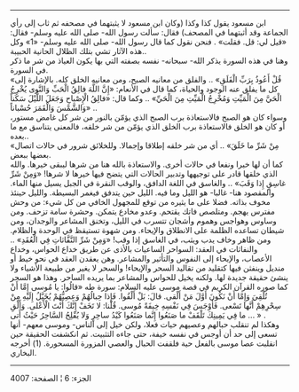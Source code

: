 ------------------------------------------------------------------------

ابن مسعود يقول كذا وكذا (وكان ابن مسعود لا يثبتهما في مصحفه ثم ثاب إلى
رأي الجماعة وقد أثبتهما في المصحف) فقال: سألت رسول الله- صلى الله عليه
وسلم- فقال: «قيل لي: قل. فقلت» . فنحن نقول كما قال رسول الله- صلى الله
عليه وسلم- «1» وكل هذه الآثار تشي بتلك الظلال الحانية الحبيبة..  
وهنا في هذه السورة يذكر الله- سبحانه- نفسه بصفته التي بها يكون العياذ من
شر ما ذكر في السورة.  
«قُلْ أَعُوذُ بِرَبِّ الْفَلَقِ» .. والفلق من معانيه الصبح، ومن معانيه الخلق كله.
بالإشارة إلى كل ما يفلق عنه الوجود والحياة، كما قال في الأنعام: «إِنَّ اللَّهَ
فالِقُ الْحَبِّ وَالنَّوى يُخْرِجُ الْحَيَّ مِنَ الْمَيِّتِ وَمُخْرِجُ الْمَيِّتِ مِنَ الْحَيِّ» .. وكما قال:
«فالِقُ الْإِصْباحِ وَجَعَلَ اللَّيْلَ سَكَناً وَالشَّمْسَ وَالْقَمَرَ حُسْباناً» ..  
وسواء كان هو الصبح فالاستعاذة برب الصبح الذي يؤمّن بالنور من شر كل غامض
مستور، أو كان هو الخلق فالاستعاذة برب الخلق الذي يؤمّن من شر خلقه،
فالمعنى يتناسق مع ما بعده..  
«مِنْ شَرِّ ما خَلَقَ» .. أي من شر خلقه إطلاقا وإجمالا. وللخلائق شرور في حالات
اتصال بعضها ببعض.  
كما أن لها خيرا ونفعا في حالات أخرى. والاستعاذة بالله هنا من شرها ليبقى
خيرها. والله الذي خلقها قادر على توجيهها وتدبير الحالات التي يتضح فيها
خيرها لا شرها! «وَمِنْ شَرِّ غاسِقٍ إِذا وَقَبَ» .. والغاسق في اللغة الدافق، والوقب
النقرة في الجبل يسيل منها الماء. والمقصود هنا- غالبا- هو الليل وما فيه.
الليل حين يتدفق فيغمر البسيطة. والليل حينئذ مخوف بذاته. فضلا على ما
يثيره من توقع للمجهول الخافي من كل شيء: من وحش مفترس يهجم. ومتلصص فاتك
يقتحم. وعدو مخادع يتمكن. وحشرة سامة تزحف. ومن وساوس وهواجس وهموم وأشجان
تتسرب في الليل، وتخنق المشاعر والوجدان، ومن شيطان تساعده الظلمة على
الانطلاق والإيحاء. ومن شهوة تستيقظ في الوحدة والظلام. ومن ظاهر وخاف يدب
ويثب، في الغاسق إذا وقب! «وَمِنْ شَرِّ النَّفَّاثاتِ فِي الْعُقَدِ» .. والنفاثات في
العقد: السواحر الساعيات بالأذى عن طريق خداع الحواس، وخداع الأعصاب،
والإيحاء إلى النفوس والتأثير والمشاعر. وهن يعقدن العقد في نحو خيط أو
منديل وينفثن فيها كتقليد من تقاليد السحر والإيحاء! والسحر لا يغير من
طبيعة الأشياء ولا ينشئ حقيقة جديدة لها. ولكنه يخيل للحواس والمشاعر بما
يريده الساحر. وهذا هو السحر كما صوره القرآن الكريم في قصة موسى عليه
السلام: سورة طه «قالُوا: يا مُوسى إِمَّا أَنْ تُلْقِيَ وَإِمَّا أَنْ نَكُونَ أَوَّلَ مَنْ أَلْقى.
قالَ: بَلْ أَلْقُوا. فَإِذا حِبالُهُمْ وَعِصِيُّهُمْ يُخَيَّلُ إِلَيْهِ مِنْ سِحْرِهِمْ أَنَّها تَسْعى. فَأَوْجَسَ فِي
نَفْسِهِ خِيفَةً مُوسى. قُلْنا: لا تَخَفْ إِنَّكَ أَنْتَ الْأَعْلى. وَأَلْقِ ما فِي يَمِينِكَ تَلْقَفْ ما
صَنَعُوا إِنَّما صَنَعُوا كَيْدُ ساحِرٍ وَلا يُفْلِحُ السَّاحِرُ حَيْثُ أَتى ... » .  
وهكذا لم تنقلب حبالهم وعصيهم حيات فعلا، ولكن خيل إلى الناس- وموسى معهم-
أنها تسعى إلى حد أن أوجس في نفسه خيفة، حتى جاءه التثبيت. ثم انكشفت
الحقيقة حين انقلبت عصا موسى بالفعل حية فلقفت الحبال والعصي المزورة
المسحورة. (1) أخرجه البخاري.

------------------------------------------------------------------------

الجزء: 6 ¦ الصفحة: 4007

